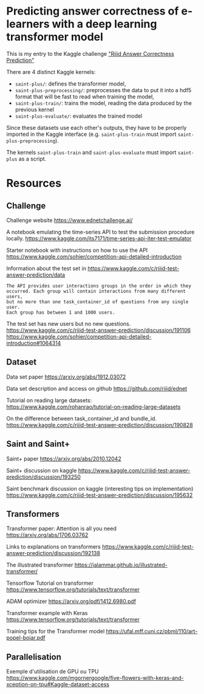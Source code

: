 # Predicting answer correctness of e-learners with a deep learning transformer model

This is my entry to the Kaggle challenge ["Riiid Answer Correctness
Prediction"](https://www.kaggle.com/c/riiid-test-answer-prediction/discussion/193250)

There are 4 distinct Kaggle kernels:

- `saint-plus/`: defines the transformer model,
- `saint-plus-preprocessing/`: preprocesses the data to put it into a hdf5
  format that will be fast to read when training the model,
- `saint-plus-train/`: trains the model, reading the data produced by the
  previous kernel
- `saint-plus-evaluate/`: evaluates the trained model 

Since these datasets use each other's outputs, they have to be properly imported
in the Kaggle interface (e.g. `saint-plus-train` must import
`saint-plus-preprocessing`). 

The kernels `saint-plus-train` and `saint-plus-evaluate` must import
`saint-plus` as a script.

# Resources

## Challenge

Challenge website
https://www.ednetchallenge.ai/

A notebook emulating the time-series API to test the submission procedure locally.
https://www.kaggle.com/its7171/time-series-api-iter-test-emulator

Starter notebook with instructions on how to use the API
https://www.kaggle.com/sohier/competition-api-detailed-introduction

Information about the test set in
https://www.kaggle.com/c/riiid-test-answer-prediction/data

    The API provides user interactions groups in the order in which they
    occurred. Each group will contain interactions from many different users,
    but no more than one task_container_id of questions from any single user.
    Each group has between 1 and 1000 users.

The test set has new users but no new questions.
https://www.kaggle.com/c/riiid-test-answer-prediction/discussion/191106
https://www.kaggle.com/sohier/competition-api-detailed-introduction#1064314


## Dataset

Data set paper
https://arxiv.org/abs/1912.03072

Data set description and access on github
https://github.com/riiid/ednet

Tutorial on reading large datasets:
https://www.kaggle.com/rohanrao/tutorial-on-reading-large-datasets      

On the difference between task_container_id and bundle_id.
https://www.kaggle.com/c/riiid-test-answer-prediction/discussion/190828


## Saint and Saint+

Saint+ paper
https://arxiv.org/abs/2010.12042

Saint+ discussion on kaggle
https://www.kaggle.com/c/riiid-test-answer-prediction/discussion/193250

Saint benchmark discussion on kaggle (interesting tips on implementation)
https://www.kaggle.com/c/riiid-test-answer-prediction/discussion/195632


## Transformers

Transformer paper: Attention is all you need
https://arxiv.org/abs/1706.03762

Links to explanations on transformers
https://www.kaggle.com/c/riiid-test-answer-prediction/discussion/192138

The illustrated transformer
https://jalammar.github.io/illustrated-transformer/

Tensorflow Tutorial on transformer
https://www.tensorflow.org/tutorials/text/transformer

ADAM optimizer
https://arxiv.org/pdf/1412.6980.pdf

Transformer example with Keras
https://www.tensorflow.org/tutorials/text/transformer

Training tips for the Transformer model
https://ufal.mff.cuni.cz/pbml/110/art-popel-bojar.pdf


## Parallelisation

Exemple d'utilisation de GPU ou TPU
https://www.kaggle.com/mgornergoogle/five-flowers-with-keras-and-xception-on-tpu#Kaggle-dataset-access

